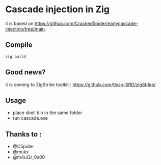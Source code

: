 # Cascade injection in Zig 

it is based on https://github.com/Cracked5pider/earlycascade-injection/tree/main. 

## Compile 

```
zig build 
```
## Good news? 
it is coming to ZigStrike toolkit : https://github.com/0xsp-SRD/zigStrike/
## Usage 
* place shell.bin in the same folder
* run cascade.exe

## Thanks to : 

* @C5pider
* @mukx
* @m4ul3r_0x00
